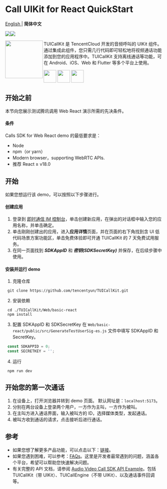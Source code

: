 # Call UIKit for React QuickStart

<a href="https://github.com/tencentyun/TUICallKit/blob/main/Web/basic-react/README.md"> English </a> | <b> 简体中文 </b> 

<img src="https://img.shields.io/badge/Platform-React-orange.svg"><img src="https://img.shields.io/badge/Language-Typescript-orange.svg">

<img src="https://qcloudimg.tencent-cloud.cn/raw/ec034fc6e4cf42cae579d32f5ab434a1.png" align="left" width=120 height=120>TUICallKit 是 TencentCloud 开发的音频呼叫的 UIKit 组件。 通过集成此组件，您只需几行代码即可轻松地将视频通话功能添加到您的应用程序中。TUICallKit 支持离线通话等功能，可在 Android、iOS、Web 和 Flutter 等多个平台上使用。

<a href="https://apps.apple.com/cn/app/%E8%85%BE%E8%AE%AF%E4%BA%91%E8%A7%86%E7%AB%8B%E6%96%B9trtc/id1400663224"><img src="https://qcloudimg.tencent-cloud.cn/raw/afe9b8cc4c715346cf3d9feea8a65e33.svg" height=40></a> <a href="https://dldir1.qq.com/hudongzhibo/liteav/TRTCDemo.apk"><img src="https://qcloudimg.tencent-cloud.cn/raw/006d5ed3359640424955baa08dab7c7f.svg" height=40></a> <a href="https://rtcube.cloud.tencent.com/prerelease/internation/homepage/index.html#/detail?scene=callkit"><img src="https://qcloudimg.tencent-cloud.cn/raw/d326e70750f8bbad7245e229c5bd6d2b.svg" height=40></a>


## 开始之前

本节向您展示测试腾讯调用 Web React 演示所需的先决条件。

#### 条件

Calls SDK for Web React demo 的最低要求是：

- Node
- npm（or yarn）
- Modern browser，supporting WebRTC APIs.
- 推荐 React ≥ v18.0


## 开始

如果您想运行该 demo，可以按照以下步骤进行。

#### 创建应用

1. 登录到 [即时通信 IM 控制台](https://console.cloud.tencent.com/im)，单击创建新应用，在弹出的对话框中输入您的应用名称，并单击确定。
2. 单击刚刚创建出的应用，进入**应用详情**页面，并在页面的右下角找到含 UI 低代码场景方案功能区，单击免费体验即可开通 TUICallKit 的 7 天免费试用服务。
3. 在同一页面找到 ***SDKAppID*** 和 ***密钥(SDKSecretKey)*** 并保存，在后续步骤中使用。


#### 安装并运行 demo

1. 克隆仓库

  ```shell
   git clone https://github.com/tencentyun/TUICallKit.git
  ```

2. 安装依赖

  ```shell
   cd ./TUICallKit/Web/basic-react
   npm install
  ```

3. 配置 SDKAppID 和 SDKSecretKey 在 `Web/basic-react/public/src/GenerateTestUserSig-es.js` 文件中填写 SDKAppID 和 SecretKey。
  ```javascript
   const SDKAPPID = 0;
   const SECRETKEY = '';
  ```

4. 运行
  ```shell
   npm run dev
  ```

## 开始您的第一次通话

1. 在设备上，打开浏览器并转到 demo 页面。 默认网址是：`localhost:5173`。
2. 分别在两台设备上登录两个用户，一方作为主叫，一方作为被叫。
3. 在主叫方进入通话界面，输入被叫方的 ID，选择媒体类型，发起通话。
4. 被叫方收到通话的请求，点击接听后进行通话。


## 参考

- 如果您想了解更多产品功能，可以点击以下：[链接](https://trtc.io/products)。
- 如果您遇到困难，可以参考：[FAQs](https://trtc.io/document/53565)。这里是开发者最常遇到的问题，涵盖各个平台，希望可以帮助您快速解决问题。
- 有关完整的 API 文档，请参阅 [Audio Video Call SDK API Example](https://trtc.io/document/51014)。包括 TUICallKit（带 UIKit）、TUICallEngine（不带 UIKit）、以及通话事件回调等。

